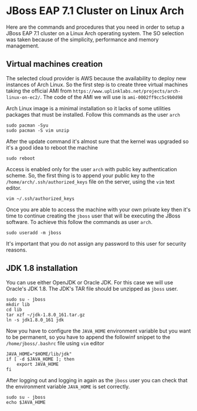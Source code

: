 # JBoss EAP 7.1 Cluster on Linux Arch

Here are the commands and procedures that you need in order to setup a JBoss EAP 7.1 cluster on a Linux Arch operating system. The SO selection was taken because of the simplicity, performance and memory management.

## Virtual machines creation

The selected cloud provider is AWS because the availability to deploy new instances of Arch Linux. So the first step is to create three virtual machines taking the official AMI from `https://www.uplinklabs.net/projects/arch-linux-on-ec2/`. The code of the AMI we will use is `ami-0002ff9cc5c9b0d98`

Arch Linux image is a minimal installation so it lacks of some utilities packages that must be installed. Follow this commands as the user `arch`

```
sudo pacman -Syu
sudo pacman -S vim unzip
```

 After the update command it's almost sure that the kernel was upgraded so it's a good idea to reboot the machine

```
sudo reboot
```

Access is enabled only for the user `arch` with public key authentication scheme. So, the first thing is to append your public key to the `/home/arch/.ssh/authorized_keys` file on the server, using the `vim` text editor.

```
vim ~/.ssh/authorized_keys
```

Once you are able to access the machine with your own private key then it's time to continue creating the `jboss` user that will be executing the JBoss software. To achieve this follow the commands as user `arch`.

```
sudo useradd -m jboss
```

It's important that you do not assign any password to this user for security reasons.

## JDK 1.8 installation 

You can use either OpenJDK or Oracle JDK. For this case we will use Oracle's JDK 1.8. The JDK's TAR file should be unzipped as `jboss` user.

```
sudo su - jboss
mkdir lib
cd lib
tar xzf ~/jdk-1.8.0_161.tar.gz
ln -s jdk1.8.0_161 jdk
```

Now you have to configure the `JAVA_HOME` environment variable but you want to be permanent, so you have to append the followinf snippet to the `/home/jboss/.bashrc` file using `vim` editor

```
JAVA_HOME="$HOME/lib/jdk"
if [ -d $JAVA_HOME ]; then
	export JAVA_HOME
fi
```

After logging out and logging in again as the `jboss` user you can check that the environment variable `JAVA_HOME` is set correctly.

```
sudo su - jboss
echo $JAVA_HOME
```



 

